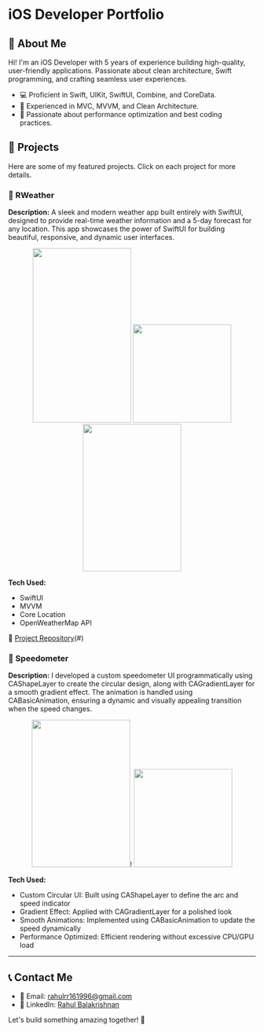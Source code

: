 # iOS Developer Portfolio

## 👋 About Me
Hi! I'm an iOS Developer with 5 years of experience building high-quality, user-friendly applications. Passionate about clean architecture, Swift programming, and crafting seamless user experiences.

- 💻 Proficient in Swift, UIKit, SwiftUI, Combine, and CoreData.
- 🔹 Experienced in MVC, MVVM, and Clean Architecture.
- 🚀 Passionate about performance optimization and best coding practices.

## 📂 Projects
Here are some of my featured projects. Click on each project for more details.
### 📱 RWeather
**Description:** A sleek and modern weather app built entirely with SwiftUI, designed to provide real-time weather information and a 5-day forecast for any location. This app showcases the power of SwiftUI for building beautiful, responsive, and dynamic user interfaces.

<p align="center">
<img src="https://github.com/user-attachments/assets/ad690f1e-94fb-4b5e-a824-d9e8cb4be17e", width="200", height="355"/>
<img src="https://github.com/user-attachments/assets/d25e8a4d-07e4-4629-a9a2-301871d4f461", width="200",height="300" />
<img src="https://github.com/user-attachments/assets/71755b59-174c-45f6-a3e8-405615721ad5", width="200", height="300"/>
</p>

**Tech Used:**
- SwiftUI
- MVVM
- Core Location
- OpenWeatherMap API

🔗 [Project Repository](https://github.com/RahulRR16/RWeather)(#)

### 📱 Speedometer
**Description:** I developed a custom speedometer UI programmatically using CAShapeLayer to create the circular design, along with CAGradientLayer for a smooth gradient effect. The animation is handled using CABasicAnimation, ensuring a dynamic and visually appealing transition when the speed changes.

<p align="center">
<img src="https://github.com/user-attachments/assets/2c07825f-3c20-463b-9ff4-966d11394eca", width="200", height="300"/>!
<img src="https://github.com/user-attachments/assets/4431af65-557f-47be-824a-2d1f410c182d", width="200",height="300" />
</p>

**Tech Used:**
- Custom Circular UI: Built using CAShapeLayer to define the arc and speed indicator
- Gradient Effect: Applied with CAGradientLayer for a polished look
- Smooth Animations: Implemented using CABasicAnimation to update the speed dynamically
- Performance Optimized: Efficient rendering without excessive CPU/GPU load

---

## 📞 Contact Me
- 📧 Email: rahulrr161996@gmail.com
- 💼 LinkedIn: [Rahul Balakrishnan](http://linkedin.com/in/rahulrr16)

Let's build something amazing together! 🚀

